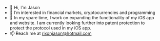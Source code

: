 - 👋 Hi, I’m Jason
- 👀 I’m interested in financial markets, cryptocurrencies and programming
- 🌱 In my spare time, I work on expanding the functionality of my iOS app and website. I am currently looking further into patent protection to protect the protocol used in my iOS app.
- 📫 Reach me at rixonjason@hotmail.com

<!---
JSONDR/JSONDR is a ✨ special ✨ repository because its `README.md` (this file) appears on your GitHub profile.
You can click the Preview link to take a look at your changes.
--->
